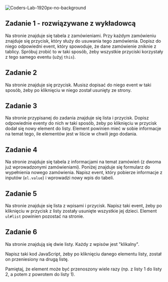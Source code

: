 ![Coders-Lab-1920px-no-background](https://user-images.githubusercontent.com/152855/73064373-5ed69780-3ea1-11ea-8a71-3d370a5e7dd8.png)


## Zadanie 1 - rozwiązywane z wykładowcą

Na stronie znajduje się tabela z zamówieniami. Przy każdym zamówieniu znajduje się przycisk, który służy do usuwania tego zamówienia.
Dopisz do niego odpowiedni event, który spowoduje, że dane zamówienie zniknie z tablicy. Spróbuj zrobić to w taki sposób, żeby wszystkie przyciski korzystały z tego samego eventu (użyj ```this```).


## Zadanie 2

Na stronie znajduje się przycisk. Musisz dopisać do niego event w taki sposób, żeby po kliknięciu w niego został usunięty ze strony.


## Zadanie 3

Na stronie przypisanej do zadania znajduje się lista i przycisk. Dopisz odpowiednie eventy do nich w taki sposób, żeby po kliknięciu w przycisk dodał się nowy element do listy. Element powinien mieć w sobie informacje na temat tego, ile elementów jest w liście w chwili jego dodania.


## Zadanie 4

Na stronie znajduje się tabela z informacjami na temat zamówień (z dwoma już wprowadzonymi zamówieniami).
Poniżej znajduje się formularz do wypełnienia nowego zamówienia. Napisz event, który pobierze informacje z inputów (```el.value```) i wprowadzi nowy wpis do tabeli.


## Zadanie 5

Na stronie znajduje się lista z wpisami i przycisk. Napisz taki event, żeby po kliknięciu w przycisk z listy zostały usunięte wszystkie jej dzieci. Element ```ul#list``` powinien pozostać na stronie.


## Zadanie 6

Na stronie znajdują się dwie listy. Każdy z wpisów jest "klikalny". 

Napisz taki kod JavaScript, żeby po kliknięciu danego elementu listy, został on przeniesiony na drugą listę.

Pamiętaj, że element może być przenoszony wiele razy (np. z listy 1 do listy 2, a potem z powrotem do listy 1).

